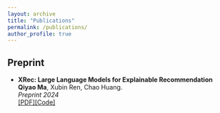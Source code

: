 ```yaml
---
layout: archive
title: "Publications"
permalink: /publications/
author_profile: true
---
```

## Preprint

* **XRec: Large Language Models for Explainable Recommendation**\
  **Qiyao Ma**, Xubin Ren, Chao Huang.\
  *Preprint 2024*\
  [[PDF]](https://arxiv.org/abs/2406.02377)[[Code]](https://github.com/HKUDS/XRec)
